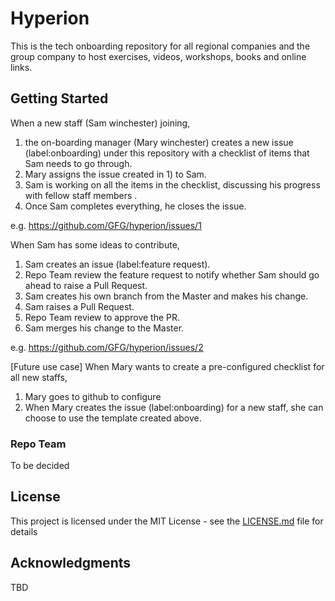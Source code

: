 # Hyperion

This is the tech onboarding repository for all regional companies and the group company to host exercises, videos, workshops, books and online links.

## Getting Started

When a new staff (Sam winchester) joining, 

1) the on-boarding manager (Mary winchester) creates a new issue (label:onboarding) under this repository with a checklist of items that Sam needs to go through.
2) Mary assigns the issue created in 1) to Sam.
3) Sam is working on all the items in the checklist, discussing his progress with fellow staff members .
4) Once Sam completes everything, he closes the issue.

e.g. https://github.com/GFG/hyperion/issues/1

When Sam has some ideas to contribute,

1) Sam creates an issue (label:feature request).
2) Repo Team review the feature request to notify whether Sam should go ahead to raise a Pull Request.
3) Sam creates his own branch from the Master and makes his change.
4) Sam raises a Pull Request.
5) Repo Team review to approve the PR.
6) Sam merges his change to the Master.

e.g. https://github.com/GFG/hyperion/issues/2

[Future use case] When Mary wants to create a pre-configured checklist for all new staffs,
1) Mary goes to github to configure
2) When Mary creates the issue (label:onboarding) for a new staff, she can choose to use the template created above.


### Repo Team

To be decided

## License

This project is licensed under the MIT License - see the [LICENSE.md](LICENSE.md) file for details

## Acknowledgments

TBD